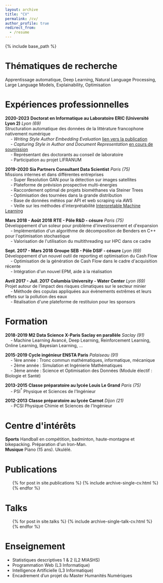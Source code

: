 ```yaml
---
layout: archive
title: "CV"
permalink: /cv/
author_profile: true
redirect_from:
  - /resume
---
```


{% include base_path %}

Thématiques de recherche
======
Apprentissage automatique, Deep Learning, Natural Language Processing, Large Language Models, Explainability, Optimisation

Expériences professionnelles
======
**2020-2023** **Doctorat en Informatique au Laboratoire ERIC (Université Lyon 2)** <i>Lyon (69)</i><br>
Structuration automatique des données de la littérature francophone nativement numérique<br>
&emsp; - <i>Writing Style Author Embedding Evaluation</i> [lien vers la publication](https://aclanthology.org/2021.eval4nlp-1.9.pdf)<br>
&emsp; - <i>Capturing Style in Author and Document Representation</i> [en cours de soumission](https://enzofleur.github.io/files/ICTAI_2023_VADES.pdf)<br>
&emsp; - Représentant des doctorants au conseil de laboratoire<br>
&emsp; - Participation au projet LIFRANUM

**2019-2020** **Sia Partners Consultant Data Scientist** <i>Paris (75)</i><br>
Missions internes et dans différentes entreprises<br>
&emsp; - Super Resolution GAN pour la détection sur images satellites<br>
&emsp; - Plateforme de prévision prospective multi-énergies<br>
&emsp; - Raccordement optimal de projets biométhanes via Steiner Trees<br>
&emsp; - Optimisation des tournées dans la grande distribution<br>
&emsp; - Base de données météos par API et web scraping via AWS<br>
&emsp; - Veille sur les méthodes d'interprétabilité [Interpretable Machine Learning](https://www.sia-partners.com/en/insights/publications/interpretable-machine-learning)<br>

**Mars 2018 - Août 2018** **RTE - Pôle R&D - césure** <i>Paris (75)</i><br>
Développement d'un soleur pour problème d'investissement et d'expansion<br>
&emsp; - Implémentation d'un algorithme de décomposition de Benders en C++ pour l'optimisation stochastique<br>
&emsp; - Valorisation de l'utilisation du multithreading sur HPC dans ce cadre<br>

**Sept. 2017 - Mars 2018** **Groupe SEB - Pôle DSIF - césure** <i>Lyon (69)</i><br>
Développement d'un nouvel outil de reporting et optimisation du Cash Flow<br>
&emsp; - Optimisation de la génération de Cash Flow dans le cadre d'acquisition récente<br>
&emsp; - Intégration d'un nouvel EPM, aide à la réalisation<br>

**Avril 2017 - Juil. 2017** **Columbia University - Water Center** <i>Lyon (69)</i><br>
Projet autour de l'impact des risques climatiques sur le secteur minier<br>
&emsp; - Méthode des copulas appliquées aux évènements extrêmes et leurs effets sur la pollution des eaux<br>
&emsp; - Réalisation d'une plateforme de restituion pour les sponsors<br>

Formation
======
**2018-2019** **M2 Data Science X-Paris Saclay en parallèle** <i>Saclay (91)</i><br>
&emsp; - Machine Learning Avancé, Deep Learning, Reinforcement Learning, Online Learning, Bayesian Learning, ...

**2015-2019** **Cycle ingénieur ENSTA Paris** <i>Palaiseau (91)</i><br>
&emsp; - 1ère année : Tronc commun mathématiques, informatique, mécanique<br>
&emsp; - 2ème année : Simulation et Ingénierie Mathématiques<br>
&emsp; - 3ème année : Science et Optimisation des Données (Module électif : Biologie et Santé)

**2013-2015** **Classe préparatoire au lycée Louis Le Grand** <i>Paris (75)</i><br>
&emsp; - PSI$^*$ Physique et Sciences de l'Ingénieur 

**2012-2013** **Classe préparatoire au lycée Carnot** <i>Dijon (21)</i><br>
&emsp; - PCSI Physique Chimie et Sciences de l'Ingénieur
  
Centre d'intérêts
======
**Sports** Handball en compétition, badminton, haute-montagne et bikepacking. Préparation d'un Iron-Man.<br>
**Musique** Piano (15 ans). Ukulélé.

Publications
======
  <ul>{% for post in site.publications %}
    {% include archive-single-cv.html %}
  {% endfor %}</ul>
  
Talks
======
  <ul>{% for post in site.talks %}
    {% include archive-single-talk-cv.html %}
  {% endfor %}</ul>
  
Enseignement
======
- Statistiques descriptives 1 & 2 (L2 MIASHS)
- Programmation Web (L3 Informatique)
- Intelligence Artificielle (L3 Informatique)
- Encadrement d’un projet du Master Humanités Numériques
  
